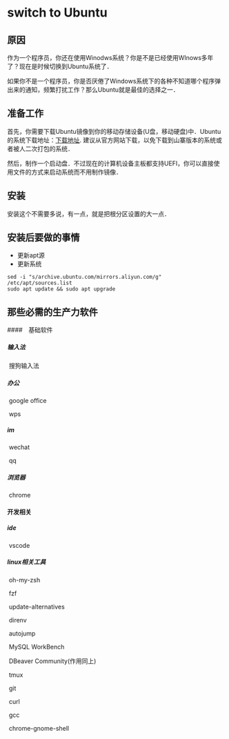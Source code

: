 # switch to Ubuntu

## 原因

作为一个程序员，你还在使用Winodws系统？你是不是已经使用WInows多年了？现在是时候切换到Ubuntu系统了．

如果你不是一个程序员，你是否厌倦了Windows系统下的各种不知道哪个程序弹出来的通知，频繁打扰工作？那么Ubuntu就是最佳的选择之一．

## 准备工作

首先，你需要下载Ubuntu镜像到你的移动存储设备(U盘，移动硬盘)中．Ubuntu的系统下载地址：[下载地址](https://ubuntu.com/download/desktop). 建议从官方网站下载，以免下载到山寨版本的系统或者被人二次打包的系统．

然后，制作一个启动盘．不过现在的计算机设备主板都支持UEFI，你可以直接使用文件的方式来启动系统而不用制作镜像．

## 安装

安装这个不需要多说，有一点，就是把根分区设置的大一点．

## 安装后要做的事情

* 更新apt源
* 更新系统

``` shell
sed -i "s/archive.ubuntu.com/mirrors.aliyun.com/g" /etc/apt/sources.list
sudo apt update && sudo apt upgrade
```

## 那些必需的生产力软件

####　基础软件

##### 输入法

​	搜狗输入法

##### 办公

​	google office

​	wps

##### im

​	wechat

​	qq

##### 浏览器

​	chrome

#### 开发相关

##### ide

​	vscode

##### linux相关工具

​	oh-my-zsh

​	fzf

​	update-alternatives

​	direnv

​	autojump

​	MySQL WorkBench

​	DBeaver Community(作用同上)

​	tmux

​	git

​	curl

​	gcc

​	chrome-gnome-shell

​	

​	
